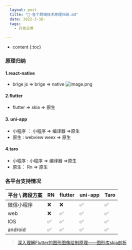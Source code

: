 ```yaml
---
  layout: post
  tilte: "🎥-各个跨端技术原理归纳.md"
  date: 2022-3-16-
  tags: 
    - 开发日常

---
```



* content
{:toc}


  
### 原理归纳
#### 1.react-native
  - brige js => brige => native
![image.png](https://upload-images.jianshu.io/upload_images/15312191-10dbbf940db1a777.png?imageMogr2/auto-orient/strip%7CimageView2/2/w/1240)
#### 2.flutter 
  - flutter => skia => 原生
#### 3. uni-app 
  - 小程序 ： 小程序 => 编译器 =>原生
  - 原生 : webview weex => 原生
#### 4.taro
  - 小程序 : 小程序 => 编译器 =>原生
  - 原生：  Rn => 原生
### 各平台支持情况
| 平台 \ 跨段方案 | RN | flutter | uni-app| Taro|
| --- | --- |--- | --- | --
|微信小程序| ❌ | ❌| ✅| ✅|
|web| ❌ | ✅| ✅ | ✅|
|IOS| ✅| ✅| ✅ | ✅|
|android| ✅ | ✅| ✅ | ✅|
> [深入理解Flutter的图形图像绘制原理——图形库skia剖析](https://segmentfault.com/a/1190000038827450)
